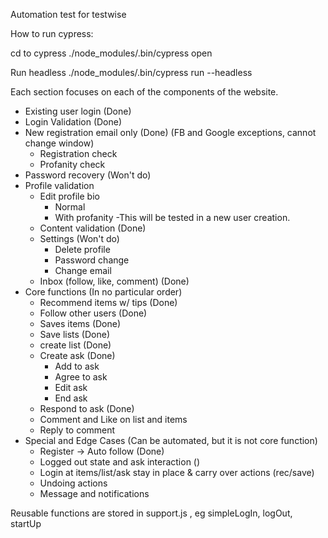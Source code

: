 Automation test for testwise

How to run cypress:

cd to cypress
./node_modules/.bin/cypress open

Run headless
./node_modules/.bin/cypress run --headless

Each section focuses on each of the components of the website.

- Existing user login (Done)
- Login Validation (Done) 
- New registration email only (Done) (FB and Google exceptions, cannot change window)
	- Registration check
	- Profanity check
- Password recovery (Won't do)
- Profile validation
	- Edit profile bio
		- Normal
		- With profanity
			-This will be tested in a new user creation.
	- Content validation (Done)
	- Settings (Won't do)
		- Delete profile
		- Password change 
		- Change email
	- Inbox (follow, like, comment) (Done) 
- Core functions (In no particular order)
	- Recommend items w/ tips (Done)
	- Follow other users (Done)
	- Saves items (Done)
	- Save lists (Done)
	- create list (Done)
	- Create ask (Done)
		- Add to ask
		- Agree to ask
		- Edit ask
		- End ask
	- Respond to ask (Done)
	- Comment and Like on list and items
	- Reply to comment
- Special and Edge Cases (Can be automated, but it is not core function)
	- Register -> Auto follow (Done)
	- Logged out state and ask interaction ()
	- Login at items/list/ask stay in place & carry over actions (rec/save)
	- Undoing actions
	- Message and notifications

Reusable functions are stored in support.js , eg simpleLogIn, logOut, startUp


